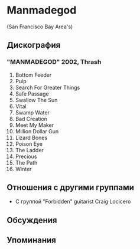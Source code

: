 # Manmadegod

(San Francisco Bay Area's)

## Дискография

### "MANMADEGOD" 2002, Thrash

01. Bottom Feeder 
02. Pulp
03. Search For Greater Things
04. Safe Passage
05. Swallow The Sun
06. Vital
07. Swamp Water
08. Bad Creation
09. Meet My Maker
10. Million Dollar Gun
11. Lizard Bones
12. Poison Eye
13. The Ladder
14. Precious
15. The Path
16. Winter




## Отношения с другими группами

* C группой "Forbidden" guitarist Craig Locicero

## Обсуждения


## Упоминания

